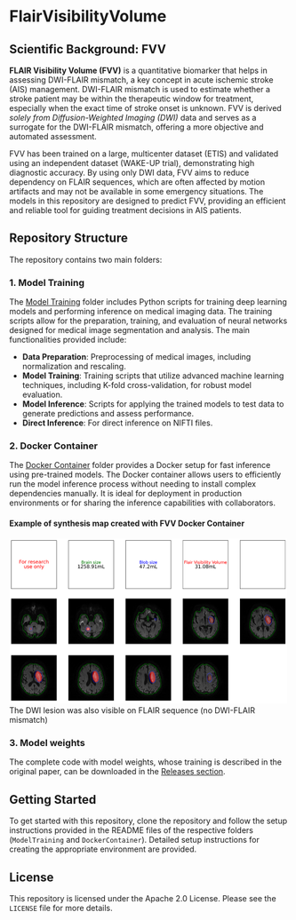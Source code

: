 # FlairVisibilityVolume

## Scientific Background: FVV

**FLAIR Visibility Volume (FVV)** is a quantitative biomarker that helps in assessing DWI-FLAIR mismatch, a key concept in acute ischemic stroke (AIS) management. DWI-FLAIR mismatch is used to estimate whether a stroke patient may be within the therapeutic window for treatment, especially when the exact time of stroke onset is unknown. FVV is derived *solely from Diffusion-Weighted Imaging (DWI)* data and serves as a surrogate for the DWI-FLAIR mismatch, offering a more objective and automated assessment.

FVV has been trained on a large, multicenter dataset (ETIS) and validated using an independent dataset (WAKE-UP trial), demonstrating high diagnostic accuracy. By using only DWI data, FVV aims to reduce dependency on FLAIR sequences, which are often affected by motion artifacts and may not be available in some emergency situations. The models in this repository are designed to predict FVV, providing an efficient and reliable tool for guiding treatment decisions in AIS patients.

## Repository Structure

The repository contains two main folders:

### 1. Model Training

The [Model Training](ModelTraining) folder includes Python scripts for training deep learning models and performing inference on medical imaging data. The training scripts allow for the preparation, training, and evaluation of neural networks designed for medical image segmentation and analysis. The main functionalities provided include:

- **Data Preparation**: Preprocessing of medical images, including normalization and rescaling.
- **Model Training**: Training scripts that utilize advanced machine learning techniques, including K-fold cross-validation, for robust model evaluation.
- **Model Inference**: Scripts for applying the trained models to test data to generate predictions and assess performance.
- **Direct Inference**: For direct inference on NIFTI files.

### 2. Docker Container

The [Docker Container](DockerContainer) folder provides a Docker setup for fast inference using pre-trained models. The Docker container allows users to efficiently run the model inference process without needing to install complex dependencies manually. It is ideal for deployment in production environments or for sharing the inference capabilities with collaborators.

#### Example of synthesis map created with FVV Docker Container
<img src="images/synthesis.png?raw=true" width="500" alt="Example of synthesis map">
The DWI lesion was also visible on FLAIR sequence (no DWI-FLAIR mismatch)

### 3. Model weights

The complete code with model weights, whose training is described in the original paper, can be downloaded in the [Releases section](https://github.com/NeuroSainteAnne/FVA/releases).

## Getting Started

To get started with this repository, clone the repository and follow the setup instructions provided in the README files of the respective folders (`ModelTraining` and `DockerContainer`). Detailed setup instructions for creating the appropriate environment are provided.

## License
This repository is licensed under the Apache 2.0 License. Please see the `LICENSE` file for more details.

